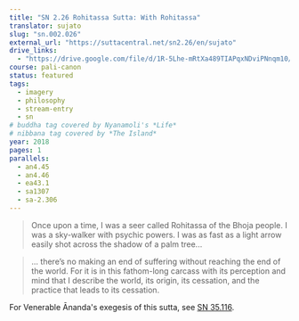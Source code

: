 ```yaml
---
title: "SN 2.26 Rohitassa Sutta: With Rohitassa"
translator: sujato
slug: "sn.002.026"
external_url: "https://suttacentral.net/sn2.26/en/sujato"
drive_links:
  - "https://drive.google.com/file/d/1R-5Lhe-mRtXa489TIAPqxNDviPNnqm10/view?usp=drivesdk"
course: pali-canon
status: featured
tags:
  - imagery
  - philosophy
  - stream-entry
  - sn
# buddha tag covered by Nyanamoli's *Life*
# nibbana tag covered by *The Island*
year: 2018
pages: 1
parallels:
  - an4.45
  - an4.46
  - ea43.1
  - sa1307
  - sa-2.306
---
```


> Once upon a time, I was a seer called Rohitassa of the Bhoja people. I was a sky-walker with psychic powers. I was as fast as a light arrow easily shot across the shadow of a palm tree...

> ... there’s no making an end of suffering without reaching the end of the world. For it is in this fathom-long carcass with its perception and mind that I describe the world, its origin, its cessation, and the practice that leads to its cessation.

For Venerable Ānanda's exegesis of this sutta, see [SN 35.116](/content/canon/sn35.116).
